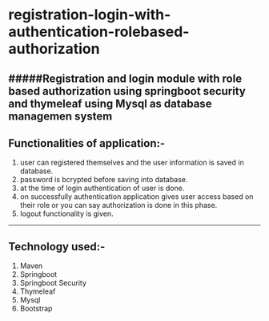 # registration-login-with-authentication-rolebased-authorization
#####Registration and login module with role based authorization using **springboot security**  and **thymeleaf** using **Mysql** as database managemen system
------------------------------------------------------------------------------------------------------------------------------------------------------------------------------
## Functionalities of application:-
1. user can registered themselves and the user information is saved in database.
2. password is bcrypted before saving into database.
3. at the time of login authentication of user is done.
4. on successfully authentication application gives user access based on their role or you can say authorization is done in this phase.
5. logout functionality is given.

-------------------------------------------------------------------------------------------------------------------------------------------------------------------------------
## Technology used:-
1. Maven
2. Springboot
3. Springboot Security
4. Thymeleaf
5. Mysql
6. Bootstrap

